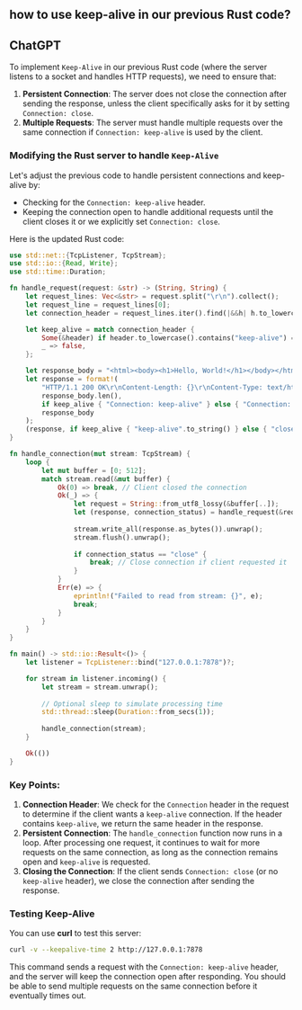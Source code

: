 ## how to use keep-alive in our previous Rust code?

## ChatGPT

To implement `Keep-Alive` in our previous Rust code (where the server listens to a socket and handles HTTP requests), we need to ensure that:

1. **Persistent Connection**: The server does not close the connection after sending the response, unless the client specifically asks for it by setting `Connection: close`.
2. **Multiple Requests**: The server must handle multiple requests over the same connection if `Connection: keep-alive` is used by the client.

### Modifying the Rust server to handle `Keep-Alive`

Let's adjust the previous code to handle persistent connections and keep-alive by:
- Checking for the `Connection: keep-alive` header.
- Keeping the connection open to handle additional requests until the client closes it or we explicitly set `Connection: close`.

Here is the updated Rust code:

```rust
use std::net::{TcpListener, TcpStream};
use std::io::{Read, Write};
use std::time::Duration;

fn handle_request(request: &str) -> (String, String) {
    let request_lines: Vec<&str> = request.split("\r\n").collect();
    let request_line = request_lines[0];
    let connection_header = request_lines.iter().find(|&&h| h.to_lowercase().contains("connection"));

    let keep_alive = match connection_header {
        Some(&header) if header.to_lowercase().contains("keep-alive") => true,
        _ => false,
    };

    let response_body = "<html><body><h1>Hello, World!</h1></body></html>";
    let response = format!(
        "HTTP/1.1 200 OK\r\nContent-Length: {}\r\nContent-Type: text/html\r\n{}\r\n\r\n{}",
        response_body.len(),
        if keep_alive { "Connection: keep-alive" } else { "Connection: close" },
        response_body
    );
    (response, if keep_alive { "keep-alive".to_string() } else { "close".to_string() })
}

fn handle_connection(mut stream: TcpStream) {
    loop {
        let mut buffer = [0; 512];
        match stream.read(&mut buffer) {
            Ok(0) => break, // Client closed the connection
            Ok(_) => {
                let request = String::from_utf8_lossy(&buffer[..]);
                let (response, connection_status) = handle_request(&request);
                
                stream.write_all(response.as_bytes()).unwrap();
                stream.flush().unwrap();
                
                if connection_status == "close" {
                    break; // Close connection if client requested it
                }
            }
            Err(e) => {
                eprintln!("Failed to read from stream: {}", e);
                break;
            }
        }
    }
}

fn main() -> std::io::Result<()> {
    let listener = TcpListener::bind("127.0.0.1:7878")?;

    for stream in listener.incoming() {
        let stream = stream.unwrap();
        
        // Optional sleep to simulate processing time
        std::thread::sleep(Duration::from_secs(1));
        
        handle_connection(stream);
    }

    Ok(())
}
```

### Key Points:
1. **Connection Header**: We check for the `Connection` header in the request to determine if the client wants a `keep-alive` connection. If the header contains `keep-alive`, we return the same header in the response.
2. **Persistent Connection**: The `handle_connection` function now runs in a loop. After processing one request, it continues to wait for more requests on the same connection, as long as the connection remains open and `keep-alive` is requested.
3. **Closing the Connection**: If the client sends `Connection: close` (or no `keep-alive` header), we close the connection after sending the response.

### Testing Keep-Alive

You can use **curl** to test this server:
```bash
curl -v --keepalive-time 2 http://127.0.0.1:7878
```

This command sends a request with the `Connection: keep-alive` header, and the server will keep the connection open after responding. You should be able to send multiple requests on the same connection before it eventually times out.